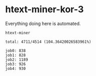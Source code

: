 # htext-miner-kor-3

Everything doing here is automated.

```
htext-miner

total: 4711/4514 (104.36420026583961%)

job0: 838
job1: 828
job2: 1189
job3: 926
job4: 930
```